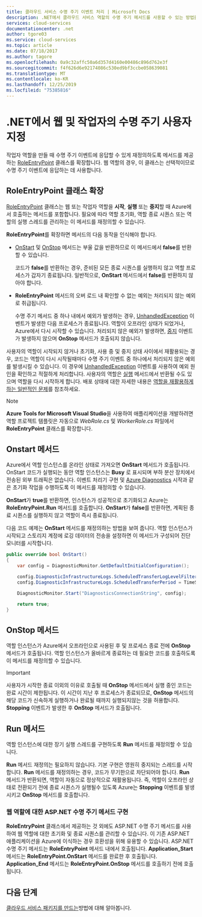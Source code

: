 ```yaml
---
title: 클라우드 서비스 수명 주기 이벤트 처리 | Microsoft Docs
description: .NET에서 클라우드 서비스 역할의 수명 주기 메서드를 사용할 수 있는 방법을 알아봅니다.
services: cloud-services
documentationcenter: .net
author: tgore03
ms.service: cloud-services
ms.topic: article
ms.date: 07/18/2017
ms.author: tagore
ms.openlocfilehash: 0a9c32affc50a6d357d4160e00486c896d762e3f
ms.sourcegitcommit: f4f626d6e92174086c530ed9bf3ccbe058639081
ms.translationtype: MT
ms.contentlocale: ko-KR
ms.lasthandoff: 12/25/2019
ms.locfileid: "75385816"
---
```

# <a name="customize-the-lifecycle-of-a-web-or-worker-role-in-net"></a>.NET에서 웹 및 작업자의 수명 주기 사용자 지정
작업자 역할을 만들 때 수명 주기 이벤트에 응답할 수 있게 재정의하도록 메서드를 제공하는 [RoleEntryPoint](/previous-versions/azure/reference/ee758619(v=azure.100)) 클래스를 확장합니다. 웹 역할의 경우, 이 클래스는 선택적이므로 수명 주기 이벤트에 응답하는 데 사용합니다.

## <a name="extend-the-roleentrypoint-class"></a>RoleEntryPoint 클래스 확장
[RoleEntryPoint](/previous-versions/azure/reference/ee758619(v=azure.100)) 클래스는 웹 또는 작업자 역할을 **시작**, **실행** 또는 **중지**할 때 Azure에서 호출하는 메서드를 포함합니다. 필요에 따라 역할 초기화, 역할 종료 시퀀스 또는 역할의 실행 스레드를 관리하는 이 메서드를 재정의할 수 있습니다. 

**RoleEntryPoint**를 확장하면 메서드의 다음 동작을 인식해야 합니다.

* [OnStart](/previous-versions/azure/reference/ee772851(v=azure.100)) 및 [OnStop](/previous-versions/azure/reference/ee772844(v=azure.100)) 메서드는 부울 값을 반환하므로 이 메서드에서 **false**를 반환할 수 있습니다.
  
   코드가 **false**를 반환하는 경우, 준비된 모든 종료 시퀀스를 실행하지 않고 역할 프로세스가 갑자기 종료됩니다. 일반적으로, **OnStart** 메서드에서 **false**를 반환하지 않아야 합니다.
* **RoleEntryPoint** 메서드의 오버 로드 내 확인할 수 없는 예외는 처리되지 않는 예외로 취급됩니다.
  
   수명 주기 메서드 중 하나 내에서 예외가 발생하는 경우, [UnhandledException](/dotnet/api/system.appdomain.unhandledexception) 이벤트가 발생한 다음 프로세스가 종료됩니다. 역할이 오프라인 상태가 되었거나, Azure에서 다시 시작할 수 있습니다. 처리되지 않은 예외가 발생하면, [중지](/previous-versions/azure/reference/ee758136(v=azure.100)) 이벤트가 발생하지 않으며 **OnStop** 메서드가 호출되지 않습니다.

사용자의 역할이 시작되지 않거나 초기화, 사용 중 및 중지 상태 사이에서 재활용되는 경우, 코드는 역할이 다시 시작될때마다 수명 주기 이벤트 중 하나에서 처리되지 않은 예외를 발생시킬 수 있습니다. 이 경우에 [UnhandledException](/dotnet/api/system.appdomain.unhandledexception) 이벤트를 사용하여 예외 원인을 확인하고 적절하게 처리합니다. 사용자의 역할은 [실행](/previous-versions/azure/reference/ee772746(v=azure.100)) 메서드에서 반환될 수도 있으며 역할을 다시 시작하게 합니다. 배포 상태에 대한 자세한 내용은 [역할을 재활용하게 하는 일반적인 문제](cloud-services-troubleshoot-common-issues-which-cause-roles-recycle.md)를 참조하세요.

> [!NOTE]
> **Azure Tools for Microsoft Visual Studio**을 사용하여 애플리케이션을 개발하려면 역할 프로젝트 템플릿은 자동으로 *WebRole.cs* 및 *WorkerRole.cs* 파일에서 **RoleEntryPoint** 클래스를 확장합니다.
> 
> 

## <a name="onstart-method"></a>Onstart 메서드
Azure에서 역할 인스턴스를 온라인 상태로 가져오면 **OnStart** 메서드가 호출됩니다. OnStart 코드가 실행되는 동안 역할 인스턴스는 **Busy** 로 표시되며 부하 분산 장치에서 전송된 외부 트래픽은 없습니다. 이벤트 처리기 구현 및 [Azure Diagnostics](cloud-services-how-to-monitor.md) 시작과 같은 초기화 작업을 수행하도록 이 메서드를 재정의할 수 있습니다.

**OnStart**가 **true**를 반환하면, 인스턴스가 성공적으로 초기화되고 Azure는 **RoleEntryPoint.Run** 메서드를 호출합니다. **OnStart**가 **false**를 반환하면, 계획된 종료 시퀀스를 실행하지 않고 역할이 즉시 종료됩니다.

다음 코드 예제는 **OnStart** 메서드를 재정의하는 방법을 보여 줍니다. 역할 인스턴스가 시작되고 스토리지 계정에 로깅 데이터의 전송을 설정하면 이 메서드가 구성되어 진단 모니터를 시작합니다.

```csharp
public override bool OnStart()
{
    var config = DiagnosticMonitor.GetDefaultInitialConfiguration();

    config.DiagnosticInfrastructureLogs.ScheduledTransferLogLevelFilter = LogLevel.Error;
    config.DiagnosticInfrastructureLogs.ScheduledTransferPeriod = TimeSpan.FromMinutes(5);

    DiagnosticMonitor.Start("DiagnosticsConnectionString", config);

    return true;
}
```

## <a name="onstop-method"></a>OnStop 메서드
역할 인스턴스가 Azure에서 오프라인으로 사용된 후 및 프로세스 종료 전에 **OnStop** 메서드가 호출됩니다. 역할 인스턴스가 올바르게 종료하는 데 필요한 코드를 호출하도록 이 메서드를 재정의할 수 있습니다.

> [!IMPORTANT]
> 사용자가 시작한 종료 이외의 이유로 호출될 때 **OnStop** 메서드에서 실행 중인 코드는 완료 시간이 제한됩니다. 이 시간이 지난 후 프로세스가 종료되므로, **OnStop** 메서드의 해당 코드가 신속하게 실행하거나 완료될 때까지 실행되지않는 것을 허용합니다. **Stopping** 이벤트가 발생한 후 **OnStop** 메서드가 호출됩니다.
> 
> 

## <a name="run-method"></a>Run 메서드
역할 인스턴스에 대한 장기 실행 스레드를 구현하도록 **Run** 메서드를 재정의할 수 있습니다.

**Run** 메서드 재정의는 필요하지 않습니다. 기본 구현은 영원히 중지되는 스레드를 시작합니다. **Run** 메서드를 재정의하는 경우, 코드가 무기한으로 차단되어야 합니다. **Run** 메서드가 반환되면, 역할이 자동으로 정상적으로 재활용됩니다. 즉, 역할이 오프라인 상태로 전환되기 전에 종료 시퀀스가 실행될수 있도록 Azure는 **Stopping** 이벤트를 발생시키고 **OnStop** 메서드를 호출합니다.

### <a name="implementing-the-aspnet-lifecycle-methods-for-a-web-role"></a>웹 역할에 대한 ASP.NET 수명 주기 메서드 구현
**RoleEntryPoint** 클래스에서 제공하는 것 외에도 ASP.NET 수명 주기 메서드를 사용하여 웹 역할에 대한 초기화 및 종료 시퀀스를 관리할 수 있습니다. 이 기존 ASP.NET 애플리케이션을 Azure에 이식하는 경우 호환성을 위해 유용할 수 있습니다. ASP.NET 수명 주기 메서드는 **RoleEntryPoint** 메서드 내에서 호출됩니다. **Application\_Start** 메서드는 **RoleEntryPoint.OnStart** 메서드를 완료한 후 호출됩니다. **Application\_End** 메서드는 **RoleEntryPoint.OnStop** 메서드를 호출하기 전에 호출됩니다.

## <a name="next-steps"></a>다음 단계
[클라우드 서비스 패키지를 만드는](cloud-services-model-and-package.md)방법에 대해 알아봅니다.




